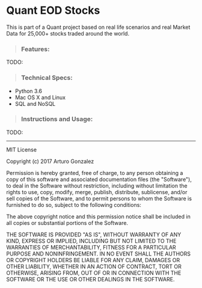 # Quant EOD Stocks

This is part of a Quant project based on real life scenarios and real Market Data for 25,000+ stocks traded around the world.

> ### Features:

TODO:

> ### Technical Specs:

- Python 3.6
- Mac OS X and Linux
- SQL and NoSQL

> ### Instructions and Usage:

TODO:

-----

MIT License

Copyright (c) 2017 Arturo Gonzalez

Permission is hereby granted, free of charge, to any person obtaining a copy
of this software and associated documentation files (the "Software"), to deal
in the Software without restriction, including without limitation the rights
to use, copy, modify, merge, publish, distribute, sublicense, and/or sell
copies of the Software, and to permit persons to whom the Software is
furnished to do so, subject to the following conditions:

The above copyright notice and this permission notice shall be included in all
copies or substantial portions of the Software.

THE SOFTWARE IS PROVIDED "AS IS", WITHOUT WARRANTY OF ANY KIND, EXPRESS OR
IMPLIED, INCLUDING BUT NOT LIMITED TO THE WARRANTIES OF MERCHANTABILITY,
FITNESS FOR A PARTICULAR PURPOSE AND NONINFRINGEMENT. IN NO EVENT SHALL THE
AUTHORS OR COPYRIGHT HOLDERS BE LIABLE FOR ANY CLAIM, DAMAGES OR OTHER
LIABILITY, WHETHER IN AN ACTION OF CONTRACT, TORT OR OTHERWISE, ARISING FROM,
OUT OF OR IN CONNECTION WITH THE SOFTWARE OR THE USE OR OTHER DEALINGS IN THE
SOFTWARE.